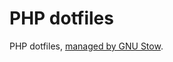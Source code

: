 # PHP dotfiles
PHP dotfiles, [managed by GNU Stow](https://brandon.invergo.net/news/2012-05-26-using-gnu-stow-to-manage-your-dotfiles.html).
